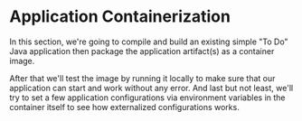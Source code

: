 # Application Containerization

In this section, we're going to compile and build an existing simple "To Do" Java application then package the application artifact(s) as a container image.

After that we'll test the image by running it locally to make sure that our application can start and work without any error. And last but not least, we'll try to set a few application configurations via environment variables in the container itself to see how externalized configurations works.

